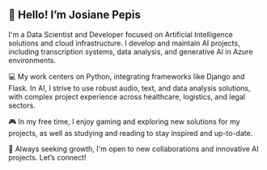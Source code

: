 ## 👋 Hello! I’m Josiane Pepis

I'm a Data Scientist and Developer focused on Artificial Intelligence solutions and cloud infrastructure. I develop and maintain AI projects, including transcription systems, data analysis, and generative AI in Azure environments.

💻 My work centers on Python, integrating frameworks like Django and Flask. In AI, I strive to use robust audio, text, and data analysis solutions, with complex project experience across healthcare, logistics, and legal sectors.

🎮 In my free time, I enjoy gaming and exploring new solutions for my projects, as well as studying and reading to stay inspired and up-to-date.

🚀 Always seeking growth, I'm open to new collaborations and innovative AI projects. Let’s connect!
